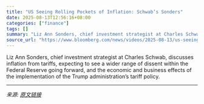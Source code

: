 ```yaml
---
title: "US Seeing Rolling Pockets of Inflation: Schwab’s Sonders"
date: 2025-08-13T12:56:16+08:00
categories: ["finance"]
tags: []
summary: "Liz Ann Sonders, chief investment strategist at Charles Schwab, discusses inflation from tariffs, expecting to see a wider range of dissent within the Federal Reserve going forward, and the economic a"
source_url: "https://www.bloomberg.com/news/videos/2025-08-13/us-seeing-rolling-pockets-of-inflation-schwab-s-sonders-video"
---
```


Liz Ann Sonders, chief investment strategist at Charles Schwab, discusses inflation from tariffs, expecting to see a wider range of dissent within the Federal Reserve going forward, and the economic and business effects of the implementation of the Trump administration’s tariff policy.

---

*来源: [原文链接](https://www.bloomberg.com/news/videos/2025-08-13/us-seeing-rolling-pockets-of-inflation-schwab-s-sonders-video)*
